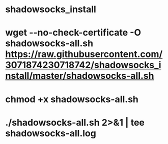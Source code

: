 # shadowsocks_install
# wget --no-check-certificate -O shadowsocks-all.sh https://raw.githubusercontent.com/3071874230718742/shadowsocks_install/master/shadowsocks-all.sh
# chmod +x shadowsocks-all.sh
# ./shadowsocks-all.sh 2>&1 | tee shadowsocks-all.log
